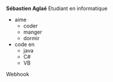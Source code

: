 **Sébastien Aglaé**
Etudiant en informatique
   * aime 
       * coder
       * manger
       * dormir
   * code en
       * java
       * C#
       * VB

Webhook